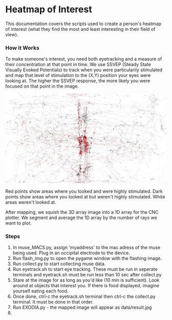 # Heatmap of Interest
This documentation covers the scripts used to create a person's heatmap of interest (what they find the most and least interesting in their field of view).

### How it Works
To make someone's interest, you need both eyetracking and a measure of their concentration at that point in time. We use SSVEP (Steady State Visually Evoked Potentials) to track when you were particularily stimulated and map that level of stimulation to the (X,Y) position your eyes were looking at. The higher the SSVEP response, the more likely you were focused on that point in the image.

![Result](/src/old/prev_takes/3/result.jpg)

Red points show areas where you looked and were highly stimulated. Dark points show areas where you looked at but weren't highly stimulated. White areas weren't looked at.

After mapping, we squish the 3D array image into a 1D array for the CNC plotter. We segment and average the 1D array by the number of rays we want to plot.

### Steps
1. In muse_MACS.py, assign 'myaddress' to the mac adress of the muse being used. Plug in an occipital electrode to the device.
2. Run flash_img.py to open the pygame window with the flashing image.
3. Run collect.py to start collecting muse data.
4. Run eyetrack.sh to start eye tracking. These must be run in seperate terminals and eyetrack.sh must be run less than 10 sec after collect.py
5. Stare at the image for as long as you'd like (10 min is sufficient). Look around at objects that interest you. If there is food displayed, imagine yourself eating each food.
6. Once done, ctrl-c the eyetrack.sh terminal then ctrl-c the collect.py terminal. It must be done in that order.
7. Run EXODIA.py - the mapped image will appear as data/result.jpg
8. 
